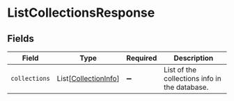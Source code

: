# ListCollectionsResponse


## Fields

| Field                                                         | Type                                                          | Required                                                      | Description                                                   |
| ------------------------------------------------------------- | ------------------------------------------------------------- | ------------------------------------------------------------- | ------------------------------------------------------------- |
| `collections`                                                 | List[[CollectionInfo](../../models/shared/collectioninfo.md)] | :heavy_minus_sign:                                            | List of the collections info in the database.                 |